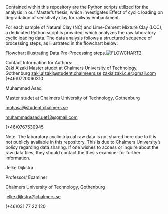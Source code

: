 

Contained within this repository are the Python scripts utilized for the analysis in our Master’s thesis, which investigates Effect of cyclic loading on degradation of sensitivity clay for railway embankment.

For each sample of Natural Clay (NC) and Lime-Cement Mixture Clay (LCC), a dedicated Python script is provided, which analyzes the raw laboratory cyclic loading data. The data analysis follows a structured sequence of processing steps, as illustrated in the flowchart below:

Flowchart illustrating Data Pre-Processing steps.![FLOWCHART2](https://github.com/ZakiAlzaki01/Thesis2024_cyclicloading/assets/96828893/34a1da42-2315-4f4f-9c01-dbefe57bfc12)


Contact Information for Authors:  
Zaki Alzaki
Master studet at Chalmers University of Technology, Gothenburg 
zaki.alzaki@student.chalmeers.se
zakialzaki.c.e@gmail.com
(+46)0720060310



Muhammad Asad

Master studet at Chalmers University of Technology, Gothenburg

muhasa@student.chalmers.se

muhammadasad.uet13@gmail.com

(+46)0767530945



Note:
The laboratory cyclic triaxial raw data is not shared here due to it is not publicly available in this repository. This is due to Chalmers University’s policy regarding data sharing. If one wishes to access or inquire about the raw data files, they should contact the thesis examiner for further information.

Jelke Dijkstra 

Professor/ Examiner 

Chalmers University of Technology, Gothenburg  

jelke.dijkstra@chalmers.se    

(+46)031 77 22 120
